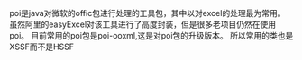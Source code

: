 poi是java对微软的offic包进行处理的工具包，其中以对excel的处理最为常用。
虽然阿里的easyExcel对该工具进行了高度封装，但是很多老项目仍然在使用poi。
目前常用的poi包是poi-ooxml,这是对poi包的升级版本。
所以常用的类也是XSSF而不是HSSF
